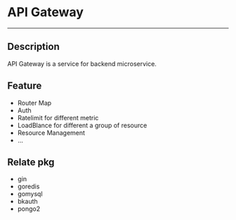 # API Gateway
---------------------

## Description
API Gateway is a service for backend microservice. 

## Feature
- Router Map
- Auth
- Ratelimit for different metric
- LoadBlance for different a group of resource
- Resource Management
- ...


## Relate pkg
- gin
- goredis
- gomysql
- bkauth
- pongo2

